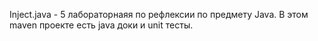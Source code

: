 Inject.java - 5 лабораторнаяя по рефлексии по предмету Java.
В этом maven проекте есть java доки и unit тесты.
